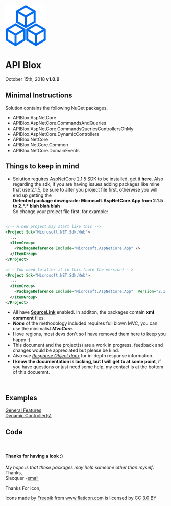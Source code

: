 [1]: https://github.com/dotnet/sourcelink
[2]: mailto:slacquer2018@gmail.com
[3]: ./response-objects.md
[4]: ../Examples/APIBlox%20%Features
[5]: ../Examples/Dynamic%20%Controllers

[sdk]: https://www.microsoft.com/net/download
[logo]: ./logo-blue-large.png

![:)][logo]   
# API Blox

October 15th, 2018 **v1.0.9**

## Minimal Instructions
 Solution contains the following NuGet packages.  

- APIBlox.AspNetCore  
- APIBlox.AspNetCore.CommandsAndQueries  
- APIBlox.AspNetCore.CommandsQueriesControllersOhMy
- APIBlox.AspNetCore.DynamicControllers  
- APIBlox.NetCore  
- APIBlox.NetCore.Common  
- APIBlox.NetCore.DomainEvents



## Things to keep in mind  
 - Solution requires AspNetCore 2.1.5 SDK to be installed, get it [**here**][sdk].
 Also regarding the sdk, if you are having issues adding packages like mine that use 2.1.5, be sure to 
 alter you project file first, otherwise you will end up getting the  
  **Detected package downgrade: Microsoft.AspNetCore.App from 2.1.5 to 2.\*.\* blah blah blah**  
 So change your project file first, for example:  
```xml

<!-- A new project may start like this -->
<Project Sdk="Microsoft.NET.Sdk.Web">
  ...
  <ItemGroup>
    <PackageReference Include="Microsoft.AspNetCore.App" />
  </ItemGroup>
</Project>

<!-- You need to alter it to this (note the version) -->
<Project Sdk="Microsoft.NET.Sdk.Web">
  ...
  <ItemGroup>
    <PackageReference Include="Microsoft.AspNetCore.App"  Version="2.1.5"/>
  </ItemGroup>
</Project>
```

- All have [**SourceLink**][1] enabled.  In additon, the packages contain **xml comment** files.  
- _**None**_ of the methodology included requires full blown MVC, you can use the minimalist _**MvcCore**_.  
- I love regions, most devs don't so I have removed them here to keep you happy :)
- This document and the project(s) are a work in progress, feedback and changes would be appreciated but please be kind.
- _Also see_ [_Response Object.docx_][3] for in-depth response information.
- **I know the documentation is lacking, but I will get to at some point**, if you have questions or just need some help, my contact is at the bottom of this docuemnt.  

<br>

## Examples
 [General Features][4]    
 [Dynamic Controller(s)][5]  

## Code

<br>


#### Thanks for having a look :)
_My hope is that these packages may help someone other than myself_.  
Thanks,    
Slacquer -[email][2]


Thanks For Icon,
<div>Icons made by <a href="http://www.freepik.com" title="Freepik">Freepik</a> from <a href="https://www.flaticon.com/" title="Flaticon">www.flaticon.com</a> is licensed by <a href="http://creativecommons.org/licenses/by/3.0/" title="Creative Commons BY 3.0" target="_blank">CC 3.0 BY</a></div>
